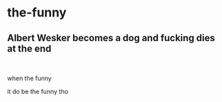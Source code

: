 # the-funny

## Albert Wesker becomes a dog and fucking dies at the end

&nbsp;

when the funny

it do be the funny tho